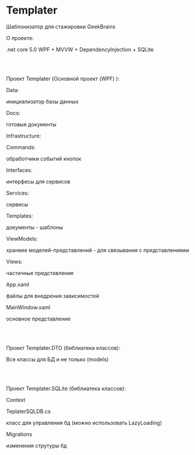 # Templater
Шаблонизатор для стажировки GeekBrains

<p>О проекте: </p>
<p>.net core 5.0 WPF + MVVW + DependencyInjection + SQLite</p>
  
<br /><br />
  
<p>Проект Templater (Основной проект (WPF) ):</p>
<p>Data:</p>
<p>инициализатор базы данных</p>
    
<p>Docs:</p>
<p>готовые документы</p>
    
<p>Infrastructure:</p>
<p>Commands:</p>
<p>обработчики событий кнопок</p>
<p>Interfaces:</p>
<p>интерфесы для сервисов</p>
<p>Services:</p>
<p>сервисы</p>
      
<p>Templates:</p>
<p>документы - шаблоны</p>
    
<p>ViewModels:</p>
<p>хранеие моделей-представлений - для связывания с представлениями</p>
    
<p>Views:</p>
<p>частичные представления</p>
    
<p>App.xaml</p>
<p>файлы для внедрения зависимостей</p>
  
<p>MainWindow.xaml</p>
<p>основное представление</p>
    
<br /><br />
    
<p>Проект Templater.DTO (библиатека классов):</p>
<p>Все классы для БД и не только (models)</p>
    
<br /><br />
    
<p>Проект Templater.SQLite (библиатека классов):</p>    
<p>Context</p>
<p>TeplaterSQLDB.cs</p>
<p>класс для управления бд (можно использовать LazyLoading)</p>
<p>Migrations</p>
<p>изменения струтуры бд</p>
        
<br /><br />

